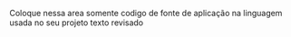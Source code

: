 Coloque nessa area somente codigo de fonte de aplicação na linguagem usada no seu projeto 
texto revisado
